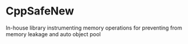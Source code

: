 # CppSafeNew
In-house library instrumenting memory operations for preventing from memory leakage and auto object pool
